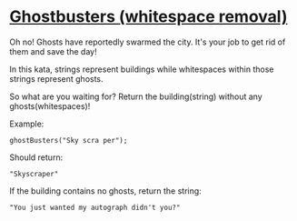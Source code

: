 # [Ghostbusters (whitespace removal)](https://www.codewars.com/kata/5668e3800636a6cd6a000018) #

Oh no! Ghosts have reportedly swarmed the city. It's your job to get rid of them and save the day!

In this kata, strings represent buildings while whitespaces within those strings represent ghosts.

So what are you waiting for? Return the building(string) without any ghosts(whitespaces)!

Example:

    ghostBusters("Sky scra per");

Should return:

    "Skyscraper"

If the building contains no ghosts, return the string:

    "You just wanted my autograph didn't you?"

